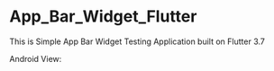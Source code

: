# App_Bar_Widget_Flutter

This is Simple App Bar Widget Testing Application built on Flutter 3.7

Android View:
